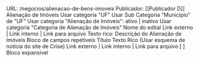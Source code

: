 URL: /negocios/alienacao-de-bens-imoveis
Publicador: [[Publicador D]]
Alienação de Imóveis
	Usar categoria "UF"
	Usar Sub Categoria "Municipio" de "UF"
	Usar categoria "Alienação de Imóveis": ativo | inativo
	Usar categoria "Categoria de Alienação de Imóveis"
	Nome do edital
	Link externo | Link interno | Link para arquivo	
	Texto rico: Descrição do Alienação de Imóveis
	Bloco de campos repetiveis 
			Título
			Texto Rico (Usar esquema de notícia do site de Crise)
			Link externo | Link interno | Link para arquivo	
			[ ] Bloco expansível	
			